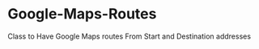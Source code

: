 Google-Maps-Routes
==================

Class to Have Google Maps routes From Start and Destination addresses
